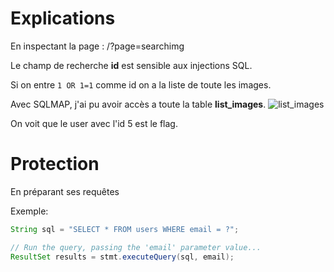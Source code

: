# Explications

En inspectant la page : /?page=searchimg

Le champ de recherche **id** est sensible aux injections SQL.

Si on entre `1 OR 1=1` comme id on a la liste de toute les images.

Avec SQLMAP, j'ai pu avoir accès a toute la table **list_images**.
![list_images](https://i.imgur.com/BhTqNGt.png)

On voit que le user avec l'id 5 est le flag.
# Protection
En préparant ses requêtes 

Exemple: 
```java
String sql = "SELECT * FROM users WHERE email = ?";

// Run the query, passing the 'email' parameter value...
ResultSet results = stmt.executeQuery(sql, email);
```
